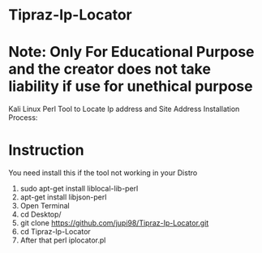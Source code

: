 # Tipraz-Ip-Locator
# Note: Only For Educational Purpose and the creator does not take liability if use for unethical purpose
Kali Linux Perl Tool to Locate Ip address and Site Address
Installation Process:
# Instruction
You need install this if the tool not working in your Distro 
1. sudo apt-get install liblocal-lib-perl 
2. apt-get install libjson-perl 
3. Open Terminal
4. cd Desktop/
5. git clone https://github.com/jupi98/Tipraz-Ip-Locator.git
6. cd Tipraz-Ip-Locator
7. After that perl iplocator.pl

